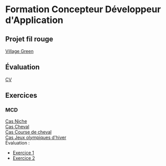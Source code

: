 # Formation Concepteur Développeur d'Application

## Projet fil rouge
[Village Green](https://github.com/MiKL5/afpaCdaGreenVillage "Village Green")

#### 


## Évaluation

[CV](developperDesComposantsDinterface/frontEnd/evaluation/cv "Curriculum vitæ")
## Exercices

### MCD

[Cas Niche]()  
[Cas Cheval]()  
[Cas Course de cheval]()  
[Cas Jeux olympiques d'hiver]()  
Évaluation :
* [Exercice 1](MCD/evaluationConcevoirUneBaseDeDonnees/exercice1 "Exercice 1 - Domaine de Gestion des emprunts")
* [Exercice 2](MCD/evaluationConcevoirUneBaseDeDonnees/exercice2 "Exercice 2")